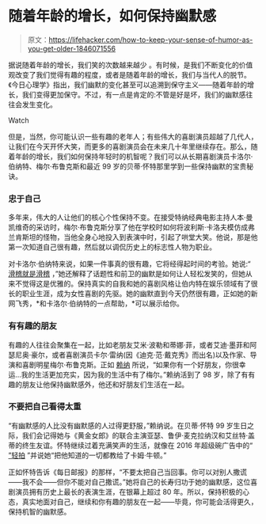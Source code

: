 # 随着年龄的增长，如何保持幽默感

> 原文：<https://lifehacker.com/how-to-keep-your-sense-of-humor-as-you-get-older-1846071556>

据说随着年龄的增长，我们笑的次数越来越少 。有时候，是我们不断变化的价值观改变了我们觉得有趣的程度，或者是随着年龄的增长，我们与当代人的脱节。《今日心理学》指出，我们幽默的变化甚至可以追溯到保守主义——随着年龄的增长，我们变得更加保守。不过，有一点是肯定的:不管是好是坏，我们的幽默感往往会发生变化。

Watch

但是，当然，你可能认识一些有趣的老年人；有些伟大的喜剧演员超越了几代人，让我们在今天开怀大笑，而更多的喜剧演员会在未来几十年里继续存在。那么，随着年龄的增长，我们如何保持年轻时的机智呢？我们可以从长期喜剧演员卡洛尔·伯纳特、梅尔·布鲁克斯和最近 99 岁的贝蒂·怀特那里学到一些保持幽默的宝贵秘诀。

### 忠于自己

多年来，伟大的人让他们的核心个性保持不变。在接受特纳经典电影主持人本·曼凯维奇的采访时，梅尔·布鲁克斯分享了他在学校时如何将波利斯·卡洛夫模仿成弗兰肯斯坦的怪物，当他全身心地投入到表演中时，引起了哄堂大笑。他说，那是他第一次知道自己很有趣，然后就以调侃历史上的标志性人物为职业。

对卡洛尔·伯纳特来说，如果一件事真的很有趣，它将经得起时间的考验。她说:“ [滑稽就是滑稽](https://www.youtube.com/watch?v=M4RZWSyTzbM) ，”她还解释了话题性和前卫的幽默是如何让人轻松发笑的，但她从来不觉得这是优雅的。保持真实的自我和她的喜剧风格让伯内特在娱乐领域有了很长的职业生涯，成为女性喜剧的先驱。她的幽默直到今天仍然很有趣，正如她的新网飞秀，*和卡洛尔·伯纳特的一点帮助，*可以展示给你。

### 有有趣的朋友

有趣的人往往会聚集在一起，比如老朋友艾米·波勒和蒂娜·菲，或者艾迪·墨菲和阿瑟尼奥·豪尔，或者喜剧演员卡尔·雷纳(因《迪克·范·戴克秀》而出名)以及作家、导演和喜剧明星梅尔·布鲁克斯。正如 [赖纳](https://www.youtube.com/watch?v=Upgd4icKDOU) 所说，“如果你有一个好朋友，你很幸运...我的生活更加充实，因为我的生活中有了梅尔。”赖纳活到了 98 岁，除了有有趣的朋友让他保持幽默感外，他还和好朋友们生活在一起。

### 不要把自己看得太重

“有幽默感的人比没有幽默感的人过得更舒服，”赖纳说。在贝蒂·怀特 99 岁生日之际，我们会记得她与《黄金女郎》的联合主演亚瑟、鲁伊·麦克拉纳汉和艾丝特·盖蒂的终生友谊。怀特继续过着充满笑声的生活，就像在 2016 年超级碗广告中的“ [”轻拍](https://www.merriam-webster.com/words-at-play/what-is-dabbing) ”并说她“把他知道的一切都教给了卡姆·牛顿。”

正如怀特告诉《每日邮报》的那样，“不要太把自己当回事。你可以对别人撒谎——我不会——但你不能对自己撒谎。”她将自己的长寿归功于她的幽默感，这位喜剧演员拥有历史上最长的表演生涯，在银幕上超过 80 年。所以，保持积极的心态，真实地面对自己，继续和你有趣的朋友在一起——毕竟，你可能会活得更久，保持机智的幽默感。